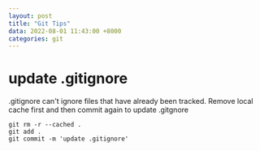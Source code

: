 ```yaml
---
layout: post
title: "Git Tips"
data: 2022-08-01 11:43:00 +8000
categories: git
---
```

# update .gitignore
.gitignore can't ignore files that have already been tracked. Remove local cache first and then commit again to update .gitgnore  
```console
git rm -r --cached .
git add .
git commit -m 'update .gitignore'
```